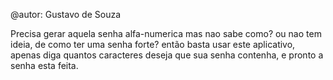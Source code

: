 @autor: Gustavo de Souza

Precisa gerar aquela senha alfa-numerica mas nao sabe como? ou nao tem ideia, de como ter uma senha forte?
então basta usar este aplicativo, apenas diga quantos caracteres deseja que sua senha contenha, e pronto a senha esta feita.
